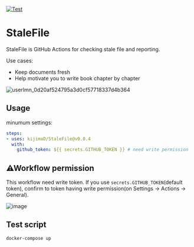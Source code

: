 [![Test](https://github.com/kijimaD/stale-file/actions/workflows/test.yml/badge.svg)](https://github.com/kijimaD/stale-file/actions/workflows/test.yml)
# StaleFile

StaleFile is GitHub Actions for checking stale file and reporting.

Use cases:

- Keep documents fresh
- Help motivate you to write book chapter by chapter

![userlmn_0d20af524795a3d0cf57718337d4b364](https://user-images.githubusercontent.com/11595790/166137520-23739a9c-c662-47b2-9c59-59f8cc8b974a.png)

## Usage

minumum settings:

```yml
steps:
- uses: kijimaD/StaleFile@v0.0.4
  with:
    github_token: ${{ secrets.GITHUB_TOKEN }} # need write permission
```

## ⚠Workflow permission

This workflow need write token.
If you use `secrets.GITHUB_TOKEN`(default token), confirm to token having write permission(on Settings -> Actions -> General).

![image](https://user-images.githubusercontent.com/11595790/166137102-a14395bf-a54e-4c2e-a875-b081bbf5c10e.png)

## Test script

```shell
docker-compose up
```
